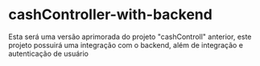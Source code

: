 # cashController-with-backend
 Esta será uma versão aprimorada do projeto "cashControll" anterior, este projeto possuirá uma integração com o backend, além de integração e autenticação de usuário

